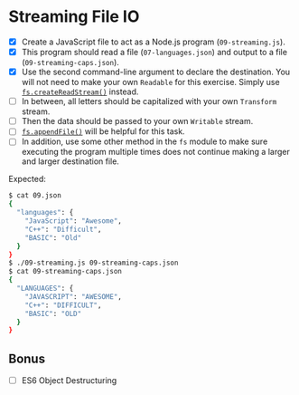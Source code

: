 # Streaming File IO

- [x] Create a JavaScript file to act as a Node.js program (`09-streaming.js`).
- [x] This program should read a file (`07-languages.json`) and output to a file (`09-streaming-caps.json`). 
- [x] Use the second command-line argument to declare the destination. You will not need to make your own `Readable` for this exercise. Simply use [`fs.createReadStream()`](https://nodejs.org/api/fs.html#fs_fs_createreadstream_path_options) instead.
- [ ]  In between, all letters should be capitalized with your own `Transform` stream. 
- [ ]  Then the data should be passed to your own `Writable` stream.
- [ ]  [`fs.appendFile()`](https://nodejs.org/api/fs.html#fs_fs_appendfile_file_data_options_callback) will be helpful for this task.
- [ ] In addition, use some other method in the `fs` module to make sure executing the program multiple times does not continue making a larger and larger destination file.

Expected:

```bash
$ cat 09.json
{
  "languages": {
    "JavaScript": "Awesome",
    "C++": "Difficult",
    "BASIC": "Old"
  }
}
$ ./09-streaming.js 09-streaming-caps.json
$ cat 09-streaming-caps.json
{
  "LANGUAGES": {
    "JAVASCRIPT": "AWESOME",
    "C++": "DIFFICULT",
    "BASIC": "OLD"
  }
}
```

## Bonus

- [ ] ES6 Object Destructuring